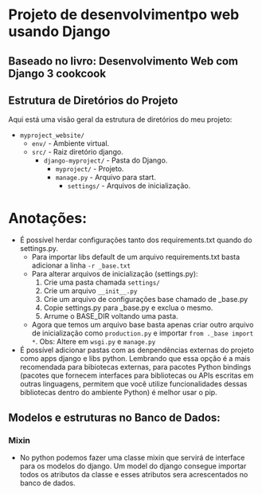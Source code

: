 # Projeto de desenvolvimentpo web usando Django
## Baseado no livro: Desenvolvimento Web com Django 3 cookcook

## Estrutura de Diretórios do Projeto

Aqui está uma visão geral da estrutura de diretórios do meu projeto:

- `myproject_website/`
  - `env/` - Ambiente virtual.
  - `src/` - Raiz diretório django.
    - `django-myproject/` - Pasta do Django.
        - `myproject/` - Projeto.
        - `manage.py` - Arquivo para start.
            - `settings/` - Arquivos de inicialização.


# Anotações:
- É possível herdar configurações tanto dos requirements.txt quando do settings.py.
    - Para importar libs default de um arquivo requirements.txt basta adicionar a linha `-r _base.txt`
    - Para alterar arquivos de inicialização (settings.py):
        1. Crie uma pasta chamada `settings/`
        2. Crie um arquivo `__init__.py`
        3. Crie um arquivo de configurações base chamado de _base.py
        4. Copie settings.py para _base.py e exclua o mesmo.
        5. Arrume o BASE_DIR voltando uma pasta.
    - Agora que temos um arquivo base basta apenas criar outro arquivo de inicialização como `production.py` e importar  `from ._base import *`. Obs: Altere em `wsgi.py` e `manage.py` 
- É possível adicionar pastas com as denpendências externas do projeto como apps django e libs python. Lembrando que essa opção é a mais recomendada para bibiotecas externas, para pacotes Python bindings (pacotes que fornecem interfaces para bibliotecas ou APIs escritas em outras linguagens, permitem que você utilize funcionalidades dessas bibliotecas dentro do ambiente Python) é melhor usar o pip.


## Modelos e estruturas no Banco de Dados:
### Mixin
- No python podemos fazer uma classe mixin que servirá de interface para os modelos do django. Um model do django consegue importar todos os atributos da classe e esses atributos sera acrescentados no banco de dados.
    